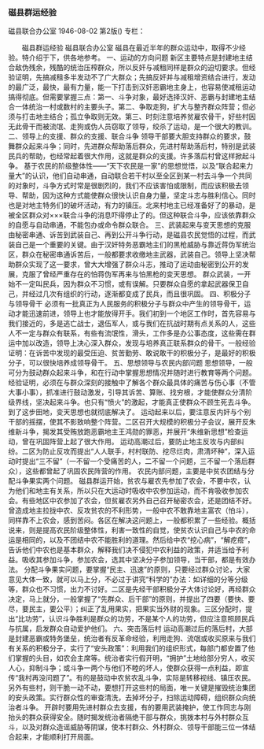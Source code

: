 ### 磁县群运经验
磁县联合办公室
1946-08-02
第2版()
专栏：

　　磁县群运经验
    磁县联合办公室
    磁县在最近半年的群众运动中，取得不少经验。特介绍于下，供各地参考。
    一、运动的方向问题
    新区主要特点是封建地主结合敌伪残余，残酷的统治压榨群众，所以反奸与减租同样是群众的迫切要求。但经验证明，先搞减租多半发动不了广大群众；先搞反奸并与减租增资结合进行，发动的最广泛，最快，最有力量，能一下打击到汉奸恶霸地主身上，也容易使减租运动搞得彻底。但需要掌握三点：第一、斗争对象，最好选择汉奸、恶霸与封建地主结合一体统治一村或数村的主要头子。第二、争取走狗，扩大与整齐群众阵营；但必须与打击地主结合；孤立争取则无效。第三、时刻注意培养贫雇农骨干，好些村因无此骨干而被流氓、走狗或伪人员窃取了领导，绞杀了运动，是一个很大的教训。
    二、领导上的支援、群众的支援、联合斗争
    领导干部要大胆支持群众的要求，鼓舞群众起来斗争；同时，先进群众帮助落后群众，先进村帮助落后村，特别是武装民兵的帮助，也经常起着很大作用，这就是群众的支援。许多落后村曾这样掀起斗争。
    基于农民的阶级整体性——“天下农民是一家”的思想觉悟，以及“联合起来力量大”的认识，他们自动串通，自动联合若干村以至全区到某一村去斗争一个共同的对象时，斗争方式时常是很剧烈的，我们不应该害怕或限制，而应该积极去领导、帮助，因为这种方式能使群众很快认识自身力量，坚定斗志与胜利信心。同时也是对地主特务们的破坏活动，有力的镇压。北来村地主已经准备好了的暴动，是被全区群众对×××联合斗争的消息吓得停止了的。但这种联合斗争，应该依靠群众的自愿与自动串通，不能包办或命令群众联合。
    三、武装起来与变天思想的克服
    由秘密串通、诉苦到武装自己、再到公开斗争行动，是磁县农民觉悟的过程，而武装自己是一个重要的关键。由于汉奸特务恶霸地主们的黑枪威胁与靠近蒋伪军统治区，群众在秘密串通诉苦后，一般都要求收缴地主武器，武装自己。领导上坚决帮助群众实现了这一要求，曾大大增强了群众斗志，推动了运动由秘密到公开的发展，克服了曾经严重存在的怕蒋伪军再来与怕黑枪的变天思想。
    群众武装，一开始不一定叫民兵，因为群众不习惯，或有误解。只要群众自愿的拿起武器保卫自己，并经过几次有组织的行动，逐渐都变成了民兵，而且很巩固。
    四、积极分子与领导骨干
    必须有一批真正为人民服务的积极分子与群众中产生的领导骨干，运动才能迅速前进，领导上也才能放得开手。我们初到一个地区工作时，首先容易与我们接近的，多是逃亡战士，退伍军人，或与我们在抗战时期有点关系的人，这些人不一定与群众有联系，有些有流氓性，滑头，工作多是办公事态度，这些需在群运中加以改造，领导上决心深入群众，发现与培养真正联系群众的骨干。一般经验证明：在诉苦中发现的最受压迫、贫苦勤劳、敢说敢干的积极分子，是最好的积极分子，可以很快培养成领导骨干。
    五、思想领导与农民内部问题
    思想领导，一般可分为鼓动群众起来斗争，和在行动中掌握思想情况并随时进行教育等两个问题。经验证明，必须在与群众深刻的接触中了解各个群众最具体的痛苦与伤心事（不管大事小事），抓准进行鼓动激发，引导其诉苦、算账、找穷根，才能使群众分清阶级界线，坚决起来斗争。也只有“愤火”的激起，才能真正使群众不顾生死去斗争。到了这步田地，变天思想也就彻底解决了。
    运动起来以后，要注意反内奸与个别干部的摇摆，使其不影致响整个阵营。二区召开大规模的积极分子会议，展开反朱维新斗争，揭发其受贿放跑恶霸地主王鸿勋的罪恶，并展开“朱维新思想”检查运动，曾在巩固阵营上起了很大作用。
    运动高潮过后，要防止地主反攻与内部纠纷。二区为防止反攻而提出“人人联手，村村联防、挖尽烂肉，肃清坏种”，深入运动时提出“三不留”（一不留一个受痛苦的人，二不留一个问题，三不留一个落后群众），这些都曾起了巩固农民阵营的作用。
    农民内部问题，主要是中贫农团结与分配斗争果实两个问题。
    磁县群运开始，贫农与雇农先参加了农会，不要中农，认为他们和地主有关系，所以只在大运动时吸收中农参加运动，而不肯吸收参加农会。有些地区中农参加了农会，但贫雇农另外自己召开秘密农会，还是团结不好。曾造成地主拉拢中农、反攻贫农的不利形势，一般中农不敢靠地主富农（怕斗），同样靠不上农会，感到苦闷。各区在解决这问题上，一般都积累了一些经验。概括说来，则是提高农民阶级整体性，利害一致性的自觉，使贫农认识自己与中农的命运是相同的，以及不团结中农不能胜利的道理。然后给中农“挖心病”，“解疙瘩”，告诉他们中农也是基本群众，解释我们决不侵犯中农利益的政策，并适当给予利益。吸收其参加斗争，参加农会，选其中坚决分子参加领导，当干部，都是有效办法。
    分配斗争果实问题，要掌握“民主、迅速”的原则，只要经过群众讨论，大家意见大体一致，就可以马上分，不必过于讲究“科学的”办法：如详细的分等分级等，群众也不习惯，出力不讨好。二区是先经干部积极分子大体讨论好，再经群众决定，马上就分，一般掌握了“先群众、后干部”的原则，并提出了四要（要快、要尽，要民主，要公平）；纠正了乱用果实，把果实当外财的现象。三区分配时，提出“比功劳”，认识斗争胜利是群众的功劳，不是某个人的功劳，但应注意照顾民兵与抗属，启发群众自动爱护他们。
    六、突击落后村
    运动高潮过后的落后村，大部是封建恶霸或特务堡垒，统治者有反革命经验，利用走狗、流氓或收买原来与我们有关系的积极分子，实行了“安头政策”：利用我们的组织形式，每部门都安置了他们掌握的头目，如农会主席等。统治者实行假开明，“拥护”土地给部分穷人，收买人心，抑制斗争；或斗争一两个与他们不睦的坏人，使群众获得一点利益，即宣传“我村再没问题了”。有的是鼓动中农贫农乱斗争，实际是转移视线、镇压农民。另外有些村，则干脆一动不动，要想打开这些村的局面，唯一关键是摧毁统治集团的安头政策。实行群众性的审查清洗，去掉坏分子，扫除运动障碍，组织群众向统治者斗争。
    开辟时要用先进村群众去支援，有的要用武装掩护，使工作同志与刚抬头的群众获得安全。随时揭发统治者隔绝干部与群众，挑拨本村与外村群众互斗，以及对群众造谣威胁等阴谋，使本村群众、外村群众、领导干部能三位一体结合起来，才能顺利打开局面。
